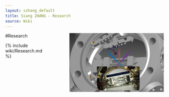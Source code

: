 ```yaml
---
layout: szhang_default 
title: Siang ZHANG - Research
source: Wiki
---
```


#Research <img src="/static/images/loadion.png" width="300px" style="float:right;padding-left:80px"></img>

{% include wiki/Research.md %}
